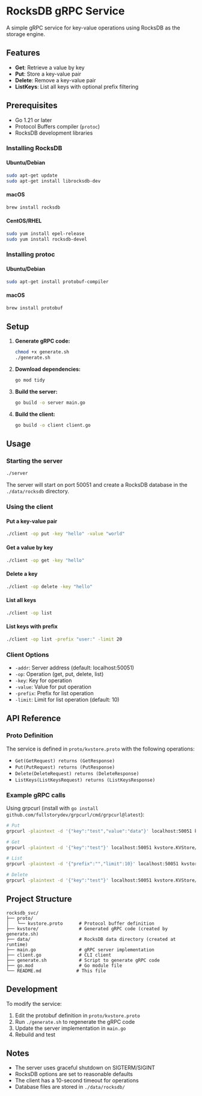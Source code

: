 # RocksDB gRPC Service

A simple gRPC service for key-value operations using RocksDB as the storage engine.

## Features

- **Get**: Retrieve a value by key
- **Put**: Store a key-value pair
- **Delete**: Remove a key-value pair
- **ListKeys**: List all keys with optional prefix filtering

## Prerequisites

- Go 1.21 or later
- Protocol Buffers compiler (`protoc`)
- RocksDB development libraries

### Installing RocksDB

#### Ubuntu/Debian
```bash
sudo apt-get update
sudo apt-get install librocksdb-dev
```

#### macOS
```bash
brew install rocksdb
```

#### CentOS/RHEL
```bash
sudo yum install epel-release
sudo yum install rocksdb-devel
```

### Installing protoc

#### Ubuntu/Debian
```bash
sudo apt-get install protobuf-compiler
```

#### macOS
```bash
brew install protobuf
```

## Setup

1. **Generate gRPC code:**
   ```bash
   chmod +x generate.sh
   ./generate.sh
   ```

2. **Download dependencies:**
   ```bash
   go mod tidy
   ```

3. **Build the server:**
   ```bash
   go build -o server main.go
   ```

4. **Build the client:**
   ```bash
   go build -o client client.go
   ```

## Usage

### Starting the server

```bash
./server
```

The server will start on port 50051 and create a RocksDB database in the `./data/rocksdb` directory.

### Using the client

#### Put a key-value pair
```bash
./client -op put -key "hello" -value "world"
```

#### Get a value by key
```bash
./client -op get -key "hello"
```

#### Delete a key
```bash
./client -op delete -key "hello"
```

#### List all keys
```bash
./client -op list
```

#### List keys with prefix
```bash
./client -op list -prefix "user:" -limit 20
```

### Client Options

- `-addr`: Server address (default: localhost:50051)
- `-op`: Operation (get, put, delete, list)
- `-key`: Key for operation
- `-value`: Value for put operation
- `-prefix`: Prefix for list operation
- `-limit`: Limit for list operation (default: 10)

## API Reference

### Proto Definition

The service is defined in `proto/kvstore.proto` with the following operations:

- `Get(GetRequest) returns (GetResponse)`
- `Put(PutRequest) returns (PutResponse)`
- `Delete(DeleteRequest) returns (DeleteResponse)`
- `ListKeys(ListKeysRequest) returns (ListKeysResponse)`

### Example gRPC calls

Using grpcurl (install with `go install github.com/fullstorydev/grpcurl/cmd/grpcurl@latest`):

```bash
# Put
grpcurl -plaintext -d '{"key":"test","value":"data"}' localhost:50051 kvstore.KVStore/Put

# Get
grpcurl -plaintext -d '{"key":"test"}' localhost:50051 kvstore.KVStore/Get

# List
grpcurl -plaintext -d '{"prefix":"","limit":10}' localhost:50051 kvstore.KVStore/ListKeys

# Delete
grpcurl -plaintext -d '{"key":"test"}' localhost:50051 kvstore.KVStore/Delete
```

## Project Structure

```
rocksdb_svc/
├── proto/
│   └── kvstore.proto      # Protocol buffer definition
├── kvstore/               # Generated gRPC code (created by generate.sh)
├── data/                  # RocksDB data directory (created at runtime)
├── main.go                # gRPC server implementation
├── client.go              # CLI client
├── generate.sh            # Script to generate gRPC code
├── go.mod                 # Go module file
└── README.md             # This file
```

## Development

To modify the service:

1. Edit the protobuf definition in `proto/kvstore.proto`
2. Run `./generate.sh` to regenerate the gRPC code
3. Update the server implementation in `main.go`
4. Rebuild and test

## Notes

- The server uses graceful shutdown on SIGTERM/SIGINT
- RocksDB options are set to reasonable defaults
- The client has a 10-second timeout for operations
- Database files are stored in `./data/rocksdb/`
